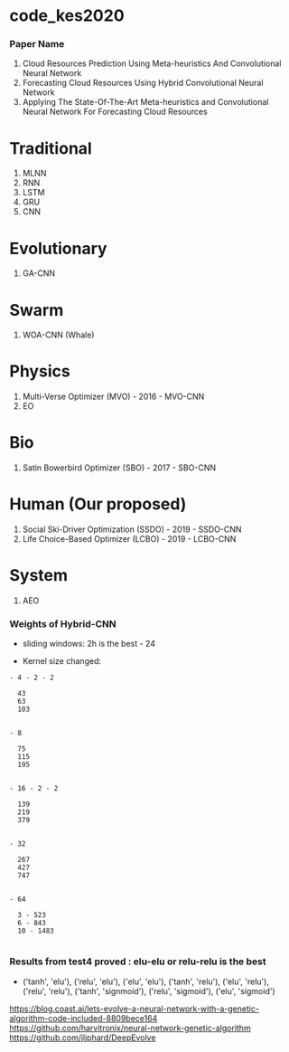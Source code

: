 # code_kes2020


### Paper Name
1. Cloud Resources Prediction Using Meta-heuristics And Convolutional Neural Network 
2. Forecasting Cloud Resources Using Hybrid Convolutional Neural Network 
3. Applying The State-Of-The-Art Meta-heuristics and Convolutional Neural Network For Forecasting Cloud Resources
 

# Traditional 
1. MLNN
2. RNN
3. LSTM
4. GRU
5. CNN

# Evolutionary 
1. GA-CNN

# Swarm 
1. WOA-CNN  (Whale)

# Physics 
1. Multi-Verse Optimizer (MVO) - 2016 - MVO-CNN
2. EO 

# Bio 
1. Satin Bowerbird Optimizer (SBO) - 2017 - SBO-CNN

# Human (Our proposed)
1. Social Ski-Driver Optimization (SSDO) - 2019 - SSDO-CNN
2. Life Choice-Based Optimizer (LCBO) - 2019 - LCBO-CNN

# System
1. AEO 

### Weights of Hybrid-CNN
* sliding windows: 2h is the best - 24

* Kernel size changed:
```code 
- 4 - 2 - 2
  
  43
  63
  103
  
  
- 8
  
  75
  115
  195
  
  
- 16 - 2 - 2
  
  139
  219
  379
  
  
- 32 
  
  267
  427
  747
  
  
- 64 
  
  3 - 523
  6 - 843
  10 - 1483


```
### Results from test4 proved : elu-elu or relu-relu is the best
- ('tanh', 'elu'), ('relu', 'elu'), ('elu', 'elu'), ('tanh', 'relu'), ('elu', 'relu'), ('relu', 'relu'), 
('tanh', 'signmoid'), ('relu', 'sigmoid'), ('elu', 'sigmoid')


https://blog.coast.ai/lets-evolve-a-neural-network-with-a-genetic-algorithm-code-included-8809bece164
https://github.com/harvitronix/neural-network-genetic-algorithm
https://github.com/jliphard/DeepEvolve
